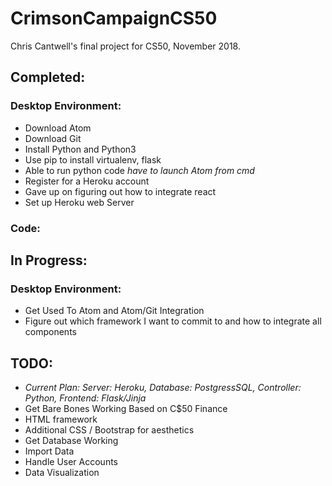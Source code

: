 # CrimsonCampaignCS50
Chris Cantwell's final project for CS50, November 2018.

## Completed:

### Desktop Environment:
* Download Atom
* Download Git
* Install Python and Python3
* Use pip to install virtualenv, flask
* Able to run python code *have to launch Atom from cmd*
* Register for a Heroku account
* Gave up on figuring out how to integrate react
* Set up Heroku web Server

### Code:

## In Progress:

### Desktop Environment:
* Get Used To Atom and Atom/Git Integration
* Figure out which framework I want to commit to and how to integrate all components

## TODO:
* *Current Plan: Server: Heroku, Database: PostgressSQL, Controller: Python, Frontend: Flask/Jinja*
* Get Bare Bones Working Based on C$50 Finance
* HTML framework
* Additional CSS / Bootstrap for aesthetics
* Get Database Working
* Import Data
* Handle User Accounts
* Data Visualization
